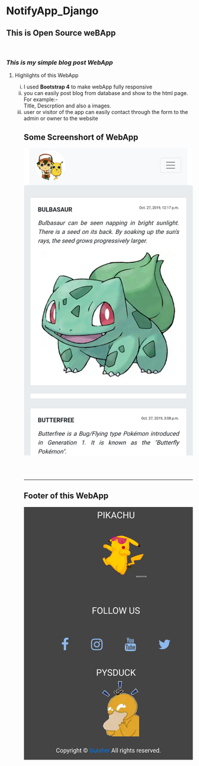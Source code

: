 # NotifyApp_Django
<h2>This is Open Source weBApp</h2><br/>
<h3><i>This is my simple blog post WebApp </i></h3>
<ol>
   <li>Highlights of this WebApp</li>
      <ol type="i">
         <li>I used <strong>Bootstrap 4</strong> to make webApp fully responsive</li>
         <li>you can easily post blog from database and show to the html page. For example:- <br/> 
            Title, Descrption and also a images.</li>
         <li>user or visitor of the app can easily contact through the form to the admin or owner to the website</li>
   </ul>
</ul>
<h2> Some Screenshort of WebApp</h2>

![Repo List](Screenshort1.png)



<br/><br/>
<hr/>
<h2> Footer of this WebApp </h2>

![Repo List](Screenshort2.png)

